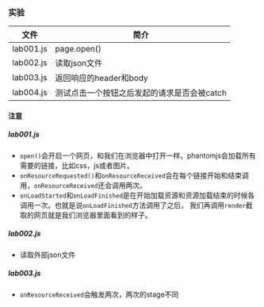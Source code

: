### 实验

|文件|简介|
|---|---|
|lab001.js|page.open()|
|lab002.js|读取json文件|
|lab003.js|返回响应的header和body|
|lab004.js|测试点击一个按钮之后发起的请求是否会被catch|

#### 注意
##### lab001.js
 - `open()`会开启一个网页，和我们在浏览器中打开一样。phantomjs会加载所有需要的链接，比如css，js或者图片。
 - `onResourceRequested()`和`onResourceReceived`会在每个链接开始和结束调用，`onResourceReceived`还会调用两次。
 - `onLoadStarted`和`onLoadFinished`是在开始加载资源和资源加载结束的时候各调用一次。也就是说`onLoadFinished`方法调用了之后，
 我们再调用`render`截取的网页就是我们浏览器里面看到的样子。

##### lab002.js
 - 读取外部json文件

##### lab003.js
 - `onResourceReceived`会触发两次，两次的stage不同


